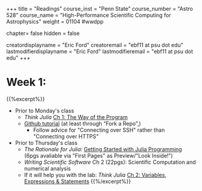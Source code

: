 +++
title = "Readings"
course_inst = "Penn State"
course_number = "Astro 528"
course_name = "High-Performance Scientific Computing for Astrophysics"
weight = 01104  #wwdpp

chapter= false
hidden = false

creatordisplayname = "Eric Ford"
creatoremail = "ebf11 at psu dot edu"
lastmodifierdisplayname = "Eric Ford"
lastmodifieremail = "ebf11 at psu dot edu"
+++


# Week 1:
{{%excerpt%}}
- Prior to Monday's class
   + _Think Julia_ [Ch 1: The Way of the Program](https://benlauwens.github.io/ThinkJulia.jl/latest/book.html#chap01)
   + [Github tutorial](https://help.github.com/articles/set-up-git) (at least through “Fork a Repo”,)
     - Follow advice for "Connecting over SSH" rather than "Connecting over HTTPS"
- Prior to Thursday's class
   + _The Rationale for Julia_: [Getting Started with Julia Programming](https://www.amazon.com/Getting-started-Julia-Programming-Language/dp/178328479X/ref=sr_1_1?ie=UTF8&qid=1440428871&sr=8-1&keywords=getting+started+julia&pebp=1440428874415&perid=1J9MNTNKZ1S134VDRWMC) (6pgs avaliable via "First Pages" as Preview/"Look Inside!")
   + _Writing Scientific Software_ Ch 2 (22pgs): Scientific Computation and numerical analysis
   + If it will help you with the lab:  _Think Julia_ [Ch 2: Variables, Expressions & Statements](https://benlauwens.github.io/ThinkJulia.jl/latest/book.html#chap02)
{{%/excerpt%}}

